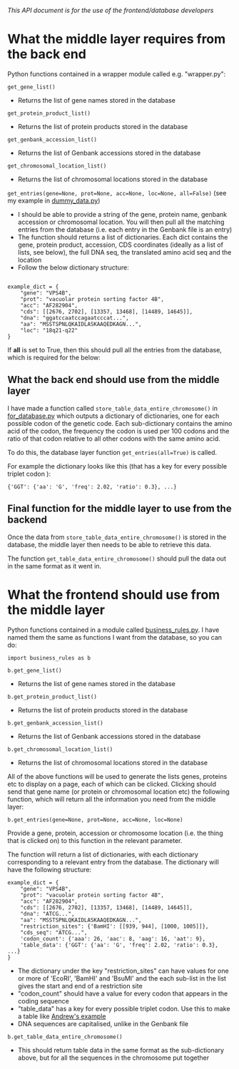 *This API document is for the use of the frontend/database developers*

What the middle layer requires from the back end
=============

Python functions contained in a wrapper module called e.g. "wrapper.py":

```get_gene_list()```

   - Returns the list of gene names stored in the database

```get_protein_product_list()```

   - Returns the list of protein products stored in the database

```get_genbank_accession_list()```

   - Returns the list of Genbank accessions stored in the database

```get_chromosomal_location_list()```

   - Returns the list of chromosomal locations stored in the database

```get_entries(gene=None, prot=None, acc=None, loc=None, all=False)``` (see my example in [dummy_data.py](https://github.com/edwardchalstrey1/biocomputing_2/blob/master/middle_layer/dummy_data.py))

   - I should be able to provide a string of the gene, protein name, genbank accession or chromosomal location. You will then pull all the matching entries from the database (i.e. each entry in the Genbank file is an entry)
   - The function should returns a list of dictionaries. Each dict contains the gene, protein product, accession, CDS coordinates (ideally as a list of lists, see below), the full DNA seq, the translated amino acid seq and the location
   - Follow the below dictionary structure:

```

example_dict = {
	"gene": "VPS4B",
	"prot": "vacuolar protein sorting factor 4B",
	"acc": "AF282904",
	"cds": [[2676, 2702], [13357, 13468], [14489, 14645]],
	"dna": "ggatccaatccagaatcccat...",
	"aa": "MSSTSPNLQKAIDLASKAAQEDKAGN...",
	"loc": "18q21-q22"
}

```

If **all** is set to True, then this should pull all the entries from the database, which is required for the below:

What the back end should use from the middle layer
-----

I have made a function called ```store_table_data_entire_chromosome()``` in [for_database.py](https://github.com/edwardchalstrey1/biocomputing_2/blob/master/middle_layer/for_database.py) which outputs a dictionary of dictionaries, one for each possible codon of the genetic code. Each sub-dictionary contains the amino acid of the codon, the frequency the codon is used per 100 codons and the ratio of that codon relative to all other codons with the same amino acid.

To do this, the database layer function ```get_entries(all=True)``` is called.

For example the dictionary looks like this (that has a key for every possible triplet codon ):

```
{'GGT': {'aa': 'G', 'freq': 2.02, 'ratio': 0.3}, ...}
```

Final function for the middle layer to use from the backend
-----

Once the data from ```store_table_data_entire_chromosome()``` is stored in the database, the middle layer then needs to be able to retrieve this data.

The function ```get_table_data_entire_chromosome()``` should pull the data out in the same format as it went in.

What the frontend should use from the middle layer
=========

Python functions contained in a module called [business_rules.py](https://github.com/edwardchalstrey1/biocomputing_2/blob/master/middle_layer/business_rules.py). I have named them the same as functions I want from the database, so you can do:

```import business_rules as b```

```b.get_gene_list()```

   - Returns the list of gene names stored in the database

```b.get_protein_product_list()```

   - Returns the list of protein products stored in the database

```b.get_genbank_accession_list()```

   - Returns the list of Genbank accessions stored in the database

```b.get_chromosomal_location_list()```

   - Returns the list of chromosomal locations stored in the database

All of the above functions will be used to generate the lists genes, proteins etc to display on a page, each of which can be clicked. Clicking should send that gene name (or protein or chromosomal location etc) the following function, which will return all the information you need from the middle layer:

```b.get_entries(gene=None, prot=None, acc=None, loc=None)```

Provide a gene, protein, accession or chromosome location (i.e. the thing that is clicked on) to this function in the relevant parameter.

The function will return a list of dictionaries, with each dictionary corresponding to a relevant entry from the database. The dictionary will have the following structure:

```
example_dict = {
	"gene": "VPS4B",
	"prot": "vacuolar protein sorting factor 4B",
	"acc": "AF282904",
	"cds": [[2676, 2702], [13357, 13468], [14489, 14645]],
	"dna": "ATCG...",
	"aa": "MSSTSPNLQKAIDLASKAAQEDKAGN...",
	"restriction_sites": {'BamHI': [[939, 944], [1000, 1005]]},
	"cds_seq": "ATCG...",
	'codon_count': {'aaa': 26, 'aac': 8, 'aag': 16, 'aat': 9},
	'table_data': {'GGT': {'aa': 'G', 'freq': 2.02, 'ratio': 0.3}, ...}
}

```

- The dictionary under the key "restriction_sites" can have values for one or more of 'EcoRI', 'BamHI' and 'BsuMI' and the each sub-list in the list gives the start and end of a restriction site
- "codon_count" should have a value for every codon that appears in the coding sequence
- "table_data" has a key for every possible triplet codon. Use this to make a table like [Andrew's example](http://www.bioinf.org.uk/teaching/bbk/biocomp2/project/codon-usage.gif)
- DNA sequences are capitalised, unlike in the Genbank file

```b.get_table_data_entire_chromosome()```

   - This should return table data in the same format as the sub-dictionary above, but for all the sequences in the chromosome put together